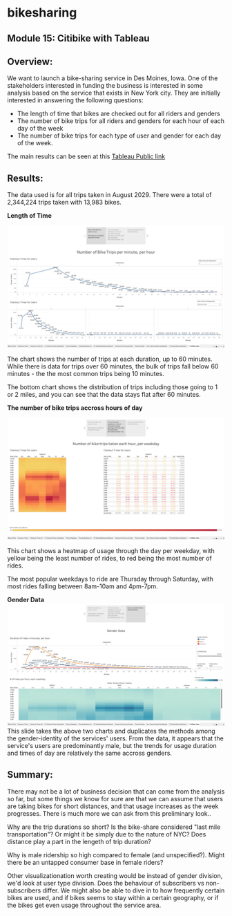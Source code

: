 # bikesharing
Module 15: Citibike with Tableau
--------------------------------------

## Overview:
We want to launch a bike-sharing service in Des Moines, Iowa. One of the stakeholders interested in funding the business is interested in some analysis based on the service that exists in New York city. They are initially interested in answering the following questions:

- The length of time that bikes are checked out for all riders and genders
- The number of bike trips for all riders and genders for each hour of each day of the week
- The number of bike trips for each type of user and gender for each day of the week.

The main results can be seen at this [Tableau Public link](https://public.tableau.com/app/profile/alexandra.huang/viz/DataAnalysisBootcamp_Module15Assignment_BUT-VIRT-DATA-PT-10-2022-U-B-TTH/CitiBike_Data?publish=yes)

## Results:

The data used is for all trips taken in August 2029. There were a total of 2,344,224 trips taken with 13,983 bikes. 

**Length of Time**

![Number of Bike Trips per Minute](https://github.com/ahualoh/bikesharing/blob/main/Images/Bike%20Trips%20per%20Min.png)

The chart shows the number of trips at each duration, up to 60 minutes. While there is data for trips over 60 minutes, the bulk of trips fall below 60 minutes - the the most common trips being 10 minutes. 

The bottom chart shows the distribution of trips including those going to 1 or 2 miles, and you can see that the data stays flat after 60 minutes. 

**The number of bike trips accross hours of day** 

![Number of bike trips accross hours of day ](https://github.com/ahualoh/bikesharing/blob/main/Images/Trips%20per%20Weekday.png)

This chart shows a heatmap of usage through the day per weekday, with yellow being the least number of rides, to red being the most number of rides. 

The most popular weekdays to ride are Thursday through Saturday, with most rides falling between 8am-10am and 4pm-7pm. 

**Gender Data**
![Gender Data](https://github.com/ahualoh/bikesharing/blob/main/Images/Gender%20Data.png)
This slide takes the above two charts and duplicates the methods among the gender-identity of the services' users. From the data, it appears that the service's users are predominantly male, but the trends for usage duration and times of day are relatively the same accross genders. 


## Summary:
There may not be a lot of business decision that can come from the analysis so far, but some things we know for sure are that we can assume that users are taking bikes for short distances, and that usage increases as the week progresses. There is much more we can ask from this preliminary look..

Why are the trip durations so short? Is the bike-share considered "last mile transportation"? Or might it be simply due to the nature of NYC? Does distance play a part in the lengeth of trip duration? 

Why is male ridership so high compared to female (and unspecified?). Might there be an untapped consumer base in female riders? 

Other visualizationation worth creating would be instead of gender division, we'd look at user type division. Does the behaviour of subscribers vs non-subscribers differ. We might also be able to dive in to how frequently certain bikes are used, and if bikes seems to stay within a certain geography, or if the bikes get even usage throughout the service area. 

